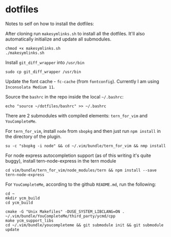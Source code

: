 dotfiles
========

Notes to self on how to install the dotfiles:

After cloning run `makesymlinks.sh` to install all the dotfiles. It'll also automatically initialize and update all submodules.

	chmod +x makesymlinks.sh
	./makesymlinks.sh

Install `git_diff_wrapper` into `/usr/bin`

	sudo cp git_diff_wrapper /usr/bin

Update the font cache - `fc-cache` (from `fontconfig`). Currently I am using `Inconsolata Medium 11`.

Source the `bashrc` in the repo inside the local `~/.bashrc`:

	echo "source ~/dotfiles/bashrc" >> ~/.bashrc

There are 2 submodules with compiled elements: `tern_for_vim` and `YouCompleteMe`.

For `tern_for_vim`, install `node` from `sbopkg` and then just run `npm install` in the directory of the plugin.

	su -c "sbopkg -i node" && cd ~/.vim/bundle/tern_for_vim && nmp install

For node express autocompletion support (as of this writing it's quite buggy), install tern-node-express in the tern module

	cd vim/bundle/tern_for_vim/node_modules/tern && npm install --save tern-node-express

For `YouCompleteMe`, according to the github `README.md`, run the following:

	cd ~
	mkdir ycm_build
	cd ycm_build

	cmake -G "Unix Makefiles" -DUSE_SYSTEM_LIBCLANG=ON . ~/.vim/bundle/YouCompleteMe/third_party/ycmd/cpp
	make ycm_support_libs
	cd ~/.vim/bundle/youcompleteme && git submodule init && git submodule update


